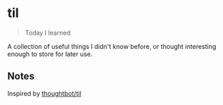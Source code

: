 # til
> Today I learned

A collection of useful things I didn't know before, or thought interesting enough to store for later use.

## Notes
Inspired by [thoughtbot/til](https://github.com/thoughtbot/til)
